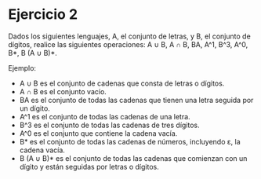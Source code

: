 # Ejercicio 2

Dados los siguientes lenguajes, A, el conjunto de letras, y B, el conjunto de dígitos, realice las siguientes operaciones: A ∪ B, A ∩ B, BA, A^1, B^3, A^0, B*, B (A ∪ B)*.

Ejemplo:
- A ∪ B es el conjunto de cadenas que consta de letras o dígitos.
- A ∩ B es el conjunto vacío.
- BA es el conjunto de todas las cadenas que tienen una letra seguida por un dígito.
- A^1 es el conjunto de todas las cadenas de una letra.
- B^3 es el conjunto de todas las cadenas de tres dígitos.
- A^0 es el conjunto que contiene la cadena vacía.
- B* es el conjunto de todas las cadenas de números, incluyendo ε, la cadena vacía.
- B (A ∪ B)* es el conjunto de todas las cadenas que comienzan con un dígito y están seguidas por letras o dígitos.

